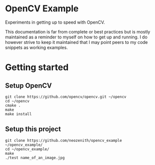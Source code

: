 # OpenCV Example

Experiments in getting up to speed with OpenCV.

This documentation is far from complete or best practices but is mostly maintained
as a reminder to myself on how to get up and running. I do however strive to keep
it maintained that I may point peers to my code snippets as working examples.

# Getting started

## Setup OpenCV

```
git clone https://github.com/opencv/opencv.git ~/opencv
cd ~/opencv
cmake .
make
make install
```

## Setup this project

```
git clone https://github.com/neozenith/opencv_example ~/opencv_example/
cd ~/opencv_example/
make
./test name_of_an_image.jpg
```
